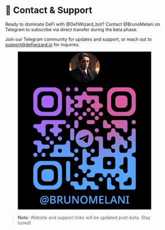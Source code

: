 # 📳 Contact & Support

Ready to dominate DeFi with @DefiWizard\_bot? Contact @BrunoMelani on Telegram to subscribe via direct transfer during the beta phase.&#x20;

Join our Telegram community for updates and support, or reach out to support@defiwizard.io for inquiries.

<div data-full-width="false"><figure><img src="../.gitbook/assets/image (2).png" alt=""><figcaption></figcaption></figure></div>

> **Note**: Website and support links will be updated post-beta. Stay tuned!

